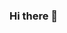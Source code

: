 ### Hi there 👋

<!--
**kapalkor/kapalkor** is a ✨ _special_ ✨ repository because its `README.md` (this file) appears on your GitHub profile.

- 🔭 I’m currently working on a class assignment
- 🌱 I’m currently learning data analytics
- 💬 Ask me about disc golf
- 📫 How to reach me: rick.kapalko@gmail.com
-->
